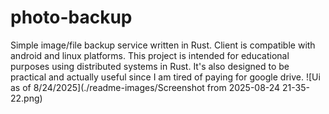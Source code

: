 # photo-backup

Simple image/file backup service written in Rust. Client is compatible with android and linux platforms.
This project is intended for educational purposes using distributed systems in Rust. It's also designed to be practical and actually useful since I am tired of paying for google drive.
![Ui as of 8/24/2025](./readme-images/Screenshot from 2025-08-24 21-35-22.png)